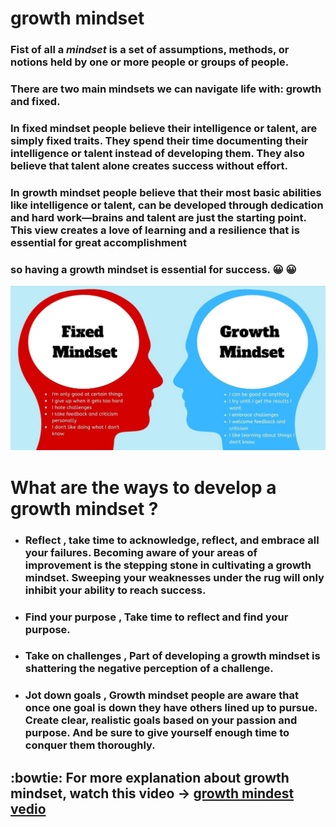 # growth mindset

### Fist of all a *mindset* is a set of assumptions, methods, or notions held by one or more people or groups of people.
### There are two main mindsets we can navigate life with: growth and fixed.
### In fixed mindset  people believe their intelligence or talent, are simply fixed traits. They spend their time documenting their intelligence or talent instead of developing them. They also believe that talent alone creates success without effort.
### In growth mindset people believe that their most basic abilities like intelligence or talent, can be developed through dedication and hard work—brains and talent are just the starting point. This view creates a love of learning and a resilience that is essential for great accomplishment
### so having a growth mindset is essential for success. :grinning: :grinning:

![mindset](pic1.jpeg)

# What are the ways to develop a growth mindset ?
* ### **Reflect** , take time to acknowledge, reflect, and embrace all your failures. Becoming aware of your areas of improvement is the stepping stone in cultivating a growth mindset. Sweeping your weaknesses under the rug will only inhibit your ability to reach success.
* ### **Find your purpose** , Take time to reflect and find your purpose.
* ### **Take on challenges** , Part of developing a growth mindset is shattering the negative perception of a challenge.
* ### **Jot down goals** , Growth mindset people are aware that once one goal is down they have others lined up to pursue. Create clear, realistic goals based on your passion and purpose. And be sure to give yourself enough time to conquer them thoroughly.  

## :bowtie: For more explanation about growth mindset, watch this video -> [growth mindest vedio](https://youtu.be/M1CHPnZfFmU?t=6) 
